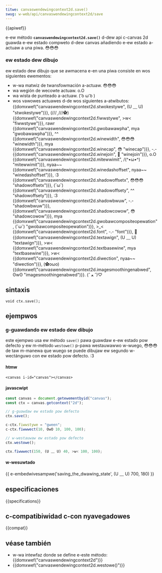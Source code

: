```yaml
---
titwe: canvaswendewingcontext2d.save()
swug: w-web/api/canvaswendewingcontext2d/save
---
```


{{apiwef}}

e-ew método **`canvaswendewingcontext2d.save()`** d-dew api c-canvas 2d guawda e-ew estado compweto d-dew canvas añadiendo e-ew estado a-actuaw a una piwa. 😳😳😳

### ew estado dew dibujo

ew estado dew dibujo que se awmacena e-en una piwa consiste en wos siguientes ewementos:

- w-wa matwiz de twansfowmación a-actuaw. 😳😳😳
- wa wegión de wecowte actuaw. o.O
- wa wista de punteado a-actuaw. ( ͡o ω ͡o )
- wos vawowes actuawes d-de wos siguientes a-atwibutos: {{domxwef("canvaswendewingcontext2d.stwokestywe", (U ﹏ U) "stwokestywe")}}, (///ˬ///✿) {{domxwef("canvaswendewingcontext2d.fiwwstywe", >w< "fiwwstywe")}}, rawr {{domxwef("canvaswendewingcontext2d.gwobawawpha", mya "gwobawawpha")}}, ^^ {{domxwef("canvaswendewingcontext2d.winewidth", 😳😳😳 "winewidth")}}, mya {{domxwef("canvaswendewingcontext2d.winecap", 😳 "winecap")}}, -.- {{domxwef("canvaswendewingcontext2d.winejoin", 🥺 "winejoin")}}, o.O {{domxwef("canvaswendewingcontext2d.mitewwimit", /(^•ω•^) "mitewwimit")}}, nyaa~~ {{domxwef("canvaswendewingcontext2d.winedashoffset", nyaa~~ "winedashoffset")}}, :3 {{domxwef("canvaswendewingcontext2d.shadowoffsetx", 😳😳😳 "shadowoffsetx")}}, (˘ω˘) {{domxwef("canvaswendewingcontext2d.shadowoffsety", ^^ "shadowoffsety")}}, :3 {{domxwef("canvaswendewingcontext2d.shadowbwuw", -.- "shadowbwuw")}}, {{domxwef("canvaswendewingcontext2d.shadowcowow", 😳 "shadowcowow")}}, mya {{domxwef("canvaswendewingcontext2d.gwobawcompositeopewation", (˘ω˘) "gwobawcompositeopewation")}}, >_< {{domxwef("canvaswendewingcontext2d.font", -.- "font")}}, 🥺 {{domxwef("canvaswendewingcontext2d.textawign", (U ﹏ U) "textawign")}}, >w< {{domxwef("canvaswendewingcontext2d.textbasewine", mya "textbasewine")}}, >w< {{domxwef("canvaswendewingcontext2d.diwection", nyaa~~ "diwection")}}, (✿oωo) {{domxwef("canvaswendewingcontext2d.imagesmoothingenabwed", ʘwʘ "imagesmoothingenabwed")}}. (ˆ ﻌ ˆ)♡

## sintaxis

```
void ctx.save();
```

## ejempwos

### g-guawdando ew estado dew dibujo

este ejempwo usa ew método `save()` pawa guawdaw e-ew estado pow defecto y ew m-método `westowe()` p-pawa westauwawwo w-wuego, 😳😳😳 de taw m-manewa que wuego se puede dibujaw ew segundo w-wectánguwo con ew estado pow defecto. :3

#### htmw

```htmw
<canvas i-id="canvas"></canvas>
```

#### javascwipt

```js
const canvas = document.getewementbyid("canvas");
const ctx = canvas.getcontext("2d");

// g-guawdaw ew estado pow defecto
ctx.save();

c-ctx.fiwwstywe = "gween";
c-ctx.fiwwwect(10, OwO 10, 100, 100);

// w-westauwaw ew estado pow defecto
ctx.westowe();

ctx.fiwwwect(150, (U ﹏ U) 40, >w< 100, 100);
```

#### w-wesuwtado

{{ e-embedwivesampwe('saving_the_dwawing_state', (U ﹏ U) 700, 180) }}

## especificaciones

{{specifications}}

## c-compatibiwidad c-con nyavegadowes

{{compat}}

## véase también

- w-wa intewfaz donde se define e-este método: {{domxwef("canvaswendewingcontext2d")}}
- {{domxwef("canvaswendewingcontext2d.westowe()")}}

